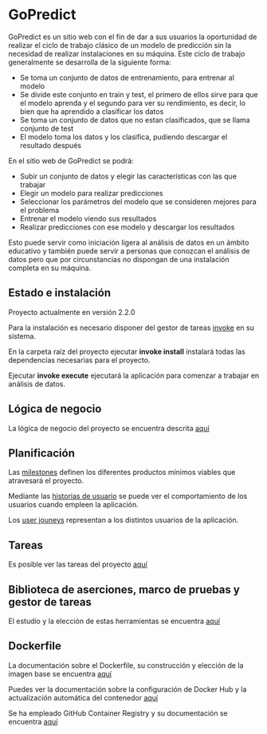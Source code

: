 # GoPredict

GoPredict es un sitio web con el fin de dar a sus usuarios la oportunidad de realizar el ciclo de trabajo clásico de un modelo de predicción sin la necesidad de realizar instalaciones en su máquina. Este ciclo de trabajo generalmente se desarrolla de la siguiente forma:

- Se toma un conjunto de datos de entrenamiento, para entrenar al modelo
- Se divide este conjunto en train y test, el primero de ellos sirve para que el modelo aprenda y el segundo para ver su rendimiento, es decir, lo bien que ha aprendido a clasificar los datos
- Se toma un conjunto de datos que no estan clasificados, que se llama conjunto de test
- El modelo toma los datos y los clasifica, pudiendo descargar el resultado después

En el sitio web de GoPredict se podrá:

- Subir un conjunto de datos y elegir las características con las que trabajar
- Elegir un modelo para realizar predicciones
- Seleccionar los parámetros del modelo que se consideren mejores para el problema
- Entrenar el modelo viendo sus resultados
- Realizar predicciones con ese modelo y descargar los resultados

Esto puede servir como iniciación ligera al análisis de datos en un ámbito educativo y también puede servir a personas que conozcan el análisis de datos pero que por circunstancias no dispongan de una instalación completa en su máquina.

## Estado e instalación

Proyecto actualmente en versión 2.2.0

Para la instalación es necesario disponer del gestor de tareas [invoke](https://www.pyinvoke.org/) en su sistema.

En la carpeta raíz del proyecto ejecutar **invoke install** instalará todas las dependencias necesarias para el proyecto.

Ejecutar **invoke execute** ejecutará la aplicación para comenzar a trabajar en análisis de datos.

## Lógica de negocio

La lógica de negocio del proyecto se encuentra descrita [aquí](./docs/logica-negocio.md)

## Planificación

Las [milestones](https://github.com/ajalba/gopredict/milestones) definen los diferentes productos mínimos viables que atravesará el proyecto.

Mediante las [historias de usuario](./docs/historias-usuario.md) se puede ver el comportamiento de los usuarios cuando empleen la aplicación.

Los [user jouneys](./docs/user-journeys.md) representan a los distintos usuarios de la aplicación.

## Tareas

Es posible ver las tareas del proyecto [aquí](./docs/descripcion-tareas.md)

## Biblioteca de aserciones, marco de pruebas y gestor de tareas

El estudio y la elección de estas herramientas se encuentra [aquí](./docs/justificacion-herramientas.md)

## Dockerfile

La documentación sobre el Dockerfile, su construcción y elección de la imagen base se encuentra [aquí](./docs/documentacion_dockerfile.md)

Puedes ver la documentación sobre la configuración de Docker Hub y la actualización automática del contenedor [aquí](./docs/dockerhub_config.md)

Se ha empleado GitHub Container Registry y su documentación se encuentra [aquí](./docs/ghcr-config.md)
